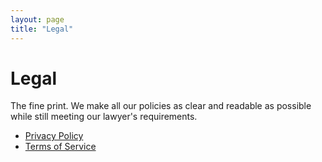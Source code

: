 ```yaml
---
layout: page
title: "Legal"
---
```


# Legal

The fine print. We make all our policies as clear and readable as possible while still meeting our lawyer's requirements.

* [Privacy Policy](/legal/privacy)
* [Terms of Service](/legal/terms)
